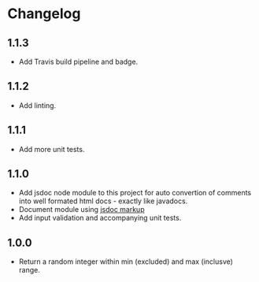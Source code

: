 # Changelog

## 1.1.3
- Add Travis build pipeline and badge.

## 1.1.2
- Add linting.

## 1.1.1
- Add more unit tests.

## 1.1.0
- Add jsdoc node module to this project for auto convertion of comments into well formated html docs - exactly like javadocs.
- Document module using [jsdoc markup](http://usejsdoc.org/tags-returns.html)
- Add input validation and accompanying unit tests.

## 1.0.0
- Return a random integer within min (excluded) and max (inclusve) range.
